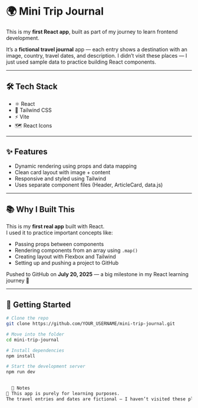 # 🌍 Mini Trip Journal

This is my **first React app**, built as part of my journey to learn frontend development.

It’s a **fictional travel journal** app — each entry shows a destination with an image, country, travel dates, and description. I didn’t visit these places — I just used sample data to practice building React components.

---

## 🛠️ Tech Stack

- ⚛️ React
- 💨 Tailwind CSS
- ⚡ Vite
- 🗺️ React Icons

---

## ✨ Features

- Dynamic rendering using props and data mapping
- Clean card layout with image + content
- Responsive and styled using Tailwind
- Uses separate component files (Header, ArticleCard, data.js)

---

## 📚 Why I Built This

This is my **first real app** built with React.  
I used it to practice important concepts like:
- Passing props between components
- Rendering components from an array using `.map()`
- Creating layout with Flexbox and Tailwind
- Setting up and pushing a project to GitHub

Pushed to GitHub on **July 20, 2025** — a big milestone in my React learning journey 🚀

---

## 🚀 Getting Started

```bash
# Clone the repo
git clone https://github.com/YOUR_USERNAME/mini-trip-journal.git

# Move into the folder
cd mini-trip-journal

# Install dependencies
npm install

# Start the development server
npm run dev
  

  📌 Notes
📍 This app is purely for learning purposes.
The travel entries and dates are fictional — I haven’t visited these places (yet!).
